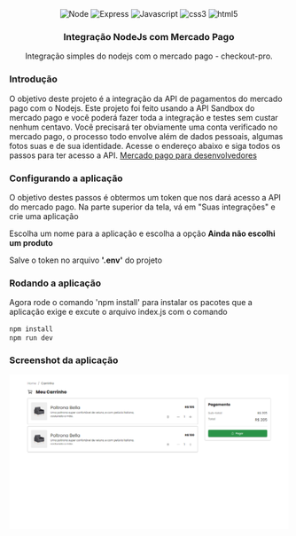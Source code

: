 <div align="center">
  <img height="30" alt="Node" src="https://img.shields.io/badge/Node.js-43853D?style=for-the-badge&logo=node.js&logoColor=white">
  <img height="30" alt="Express" src="https://img.shields.io/badge/Express.js-404D59?style=for-the-badge">
  <img height="30" alt="Javascript" src="https://img.shields.io/badge/JavaScript-F7DF1E?style=for-the-badge&logo=javascript&logoColor=black">
  <img height="30" alt="css3" src="https://img.shields.io/badge/CSS3-1572B6?style=for-the-badge&logo=css3&logoColor=white">
  <img height="30" alt="html5" src="https://img.shields.io/badge/HTML5-E34F26?style=for-the-badge&logo=html5&logoColor=white">
</div>

<h3 align="center">Integração NodeJs com Mercado Pago</h3>
<p align="center">
Integração simples do nodejs com o mercado pago - checkout-pro.
  <br>
</p>

### Introdução

O objetivo deste projeto é a integração da API de pagamentos do mercado pago com o Nodejs. Este projeto foi feito usando a API Sandbox do mercado pago e você poderá fazer toda a integração e testes sem custar nenhum centavo.
Você precisará ter obviamente uma conta verificado no mercado pago, o processo todo envolve além de dados pessoais, algumas fotos suas e de sua identidade. Acesse o endereço abaixo e siga todos os passos para ter acesso a API.
[Mercado pago para desenvolvedores](https://www.mercadopago.com.br/developers/)

### Configurando a aplicação

O objetivo destes passos é obtermos um token que nos dará acesso a API do mercado pago. Na parte superior da tela, vá em "Suas integrações" e crie uma aplicação

Escolha um nome para a aplicação e escolha a opção **Ainda não escolhi um produto**

Salve o token no arquivo **'.env'** do projeto

### Rodando a aplicação

Agora rode o comando 'npm install' para instalar os pacotes que a aplicação exige e excute o arquivo index.js com o comando

```shell
npm install
npm run dev
```

### Screenshot da aplicação

![Aplicação](public/images/screenshot.png)
